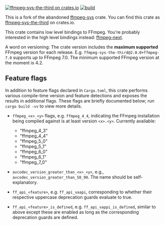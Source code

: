 [![ffmpeg-sys-the-third on crates.io](https://img.shields.io/crates/v/ffmpeg-sys-the-third?cacheSeconds=3600)](https://crates.io/crates/ffmpeg-sys-the-third)
[![build](https://github.com/shssoichiro/ffmpeg-the-third-sys/workflows/build/badge.svg)](https://github.com/shssoichiro/ffmpeg-the-third-sys/actions)

This is a fork of the abandoned [ffmpeg-sys](https://github.com/meh/rust-ffmpeg-sys) crate. You can find this crate as [ffmpeg-sys-the-third](https://crates.io/crates/ffmpeg-sys-the-third) on crates.io.

This crate contains low level bindings to FFmpeg. You're probably interested in the high level bindings instead: [ffmpeg-next](https://github.com/shssoichiro/ffmpeg-the-third).

A word on versioning: The crate version includes the **maximum supported** FFmpeg version for each release. E.g. `ffmpeg-sys-the-third@2.0.0+ffmpeg-7.0` supports *up to* FFmpeg 7.0. The minimum supported FFmpeg version at the moment is 4.2.

## Feature flags

In addition to feature flags declared in `Cargo.toml`, this crate performs various compile-time version and feature detections and exposes the results in additional flags. These flags are briefly documented below; run `cargo build -vv` to view more details.

- `ffmpeg_<x>_<y>` flags, e.g. `ffmpeg_4_4`, indicating the FFmpeg installation being compiled against is at least version `<x>.<y>`. Currently available:

  - "ffmpeg_4_3"
  - "ffmpeg_4_4"
  - "ffmpeg_5_0"
  - "ffmpeg_5_1"
  - "ffmpeg_6_0"
  - "ffmpeg_6_1"
  - "ffmpeg_7_0"

- `avcodec_version_greater_than_<x>_<y>`, e.g., `avcodec_version_greater_than_58_90`. The name should be self-explanatory.

- `ff_api_<feature>`, e.g. `ff_api_vaapi`, corresponding to whether their respective uppercase deprecation guards evaluate to true.

- `ff_api_<feature>_is_defined`, e.g. `ff_api_vappi_is_defined`, similar to above except these are enabled as long as the corresponding deprecation guards are defined.
